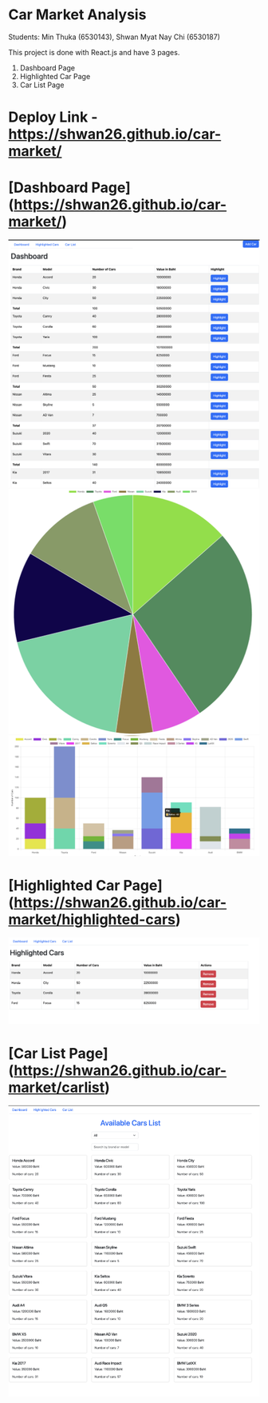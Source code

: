 # Car Market Analysis

Students:
Min Thuka (6530143), 
Shwan Myat Nay Chi (6530187)

This project is done with React.js and have 3 pages.
1. Dashboard Page
2. Highlighted Car Page
3. Car List Page
   
# Deploy Link - https://shwan26.github.io/car-market/

# [Dashboard Page] (https://shwan26.github.io/car-market/)
![Example Image](images/Dashboard.png)
![Example Image](images/DashboardPieChart.png)
![Example Image](images/DashboardBarChart.png)

# [Highlighted Car Page] (https://shwan26.github.io/car-market/highlighted-cars) 
![Example Image](images/HighlightedCars.png)

# [Car List Page] (https://shwan26.github.io/car-market/carlist) 
![Example Image](images/Carlist.png)
